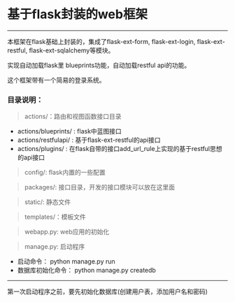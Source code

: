 # 基于flask封装的web框架

-----

本框架在flask基础上封装的，集成了flask-ext-form, flask-ext-login, flask-ext-restful, flask-ext-sqlalchemy等模块。

实现自动加载flask里 blueprints功能，自动加载restful api的功能。

这个框架带有一个简易的登录系统。


### 目录说明：

> actions/：路由和视图函数接口目录

*  actions/blueprints/ :  flask中蓝图接口
*  actions/restfulapi/ :  基于flask-ext-restful的api接口
*  actions/plugins/    :  在flask自带的接口add_url_rule上实现的基于restful思想的api接口

> config/: flask内置的一些配置

> packages/: 接口目录，开发的接口模块可以放在这里面

> static/: 静态文件

> templates/：模板文件

> webapp.py: web应用的初始化

> manage.py: 启动程序

* 启动命令： python manage.py run
* 数据库初始化命令： python manage.py createdb


----------
第一次启动程序之前，要先初始化数据库(创建用户表，添加用户名和密码)








